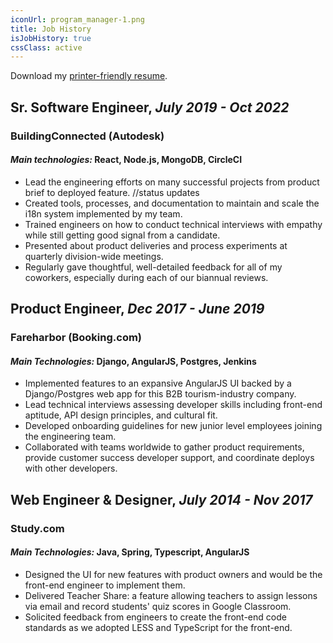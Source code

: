 ```yaml
---
iconUrl: program_manager-1.png
title: Job History
isJobHistory: true
cssClass: active
---
```


<label>Download my [printer-friendly resume](/resume.html).</label>

## Sr. Software Engineer, *July 2019 - Oct 2022*
### BuildingConnected (Autodesk)
#### *Main technologies:* React, Node.js, MongoDB, CircleCI
* Lead the engineering efforts on many successful projects from product brief to deployed feature. //status updates
* Created tools, processes, and documentation to maintain and scale the i18n system implemented by my team.
* Trained engineers on how to conduct technical interviews with empathy while still getting good signal from a candidate. 
* Presented about product deliveries and process experiments at quarterly division-wide meetings.  
* Regularly gave thoughtful, well-detailed feedback for all of my coworkers, especially during each of our biannual reviews. 


## Product Engineer, *Dec 2017 - June 2019*
### Fareharbor (Booking.com)
#### *Main Technologies:* Django, AngularJS, Postgres, Jenkins
* Implemented features to an expansive AngularJS UI backed by a Django/Postgres web app for this B2B tourism-industry company.
* Lead technical interviews assessing developer skills including front-end aptitude, API design principles, and cultural fit.
* Developed onboarding guidelines for new junior level employees joining the engineering team.
* Collaborated with teams worldwide to gather product requirements, provide  customer success developer support, and coordinate deploys with other developers.

## Web Engineer & Designer, *July 2014 - Nov 2017*
### Study.com
#### *Main Technologies:* Java, Spring, Typescript, AngularJS
* Designed the UI for new features with product owners and would be the front-end engineer to implement them.
* Delivered Teacher Share: a feature allowing teachers to assign lessons via email and record students' quiz scores in Google Classroom.
* Solicited feedback from engineers to create the front-end code standards as we adopted LESS and TypeScript for the front-end.


